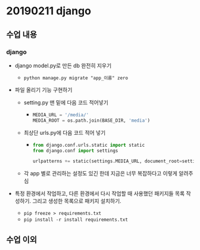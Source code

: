 # 20190211 django

## 수업 내용

### django

- django model.py로 만든 db 완전히 지우기

  - `python manage.py migrate "app_이름" zero`

- 파일 올리기 기능 구현하기

  - setting.py 맨 밑에 다음 코드 적어넣기

    - ```python
      MEDIA_URL = '/media/'
      MEDIA_ROOT = os.path.join(BASE_DIR, 'media')
      ```

  - 최상단 urls.py에 다음 코드 적어 넣기

    - ```python
      from django.conf.urls.static import static
      from django.conf import settings
      
      urlpatterns += static(settings.MEDIA_URL, document_root=settings.MEDIA_ROOT)
      ```

  - 각 app 별로 관리하는 설정도 있긴 한데 지금은 너무 복잡하다고 이렇게 알려주심

- 특정 환경에서 작업하고, 다른 환경에서 다시 작업할 때 사용했던 패키지들 목록 작성하기. 그리고 생성한 목록으로 패키지 설치하기.

  - `pip freeze > requirements.txt`
  - `pip install -r install requirements.txt`



## 수업 이외

